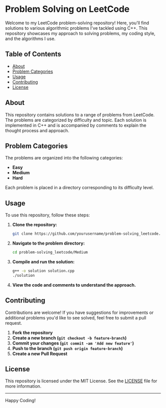 # Problem Solving on LeetCode

Welcome to my LeetCode problem-solving repository! Here, you'll find solutions to various algorithmic problems I've tackled using C++. This repository showcases my approach to solving problems, my coding style, and the algorithms I use.

## Table of Contents

- [About](#about)
- [Problem Categories](#problem-categories)
- [Usage](#usage)
- [Contributing](#contributing)
- [License](#license)

## About

This repository contains solutions to a range of problems from LeetCode. The problems are categorized by difficulty and topic. Each solution is implemented in C++ and is accompanied by comments to explain the thought process and approach.

## Problem Categories

The problems are organized into the following categories:

- **Easy**
- **Medium**
- **Hard**

Each problem is placed in a directory corresponding to its difficulty level.

## Usage

To use this repository, follow these steps:

1. **Clone the repository:**
    ```bash
    git clone https://github.com/yourusername/problem-solving_leetcode.git
    ```

2. **Navigate to the problem directory:**
    ```bash
    cd problem-solving_leetcode/Medium
    ```

3. **Compile and run the solution:**
    ```bash
    g++ -o solution solution.cpp
    ./solution
    ```

4. **View the code and comments to understand the approach.**

## Contributing

Contributions are welcome! If you have suggestions for improvements or additional problems you'd like to see solved, feel free to submit a pull request.

1. **Fork the repository**
2. **Create a new branch (`git checkout -b feature-branch`)**
3. **Commit your changes (`git commit -am 'Add new feature'`)**
4. **Push to the branch (`git push origin feature-branch`)**
5. **Create a new Pull Request**

## License

This repository is licensed under the MIT License. See the [LICENSE](LICENSE) file for more information.

---

Happy Coding!

